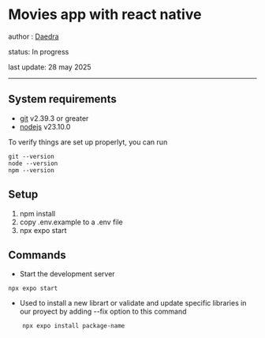 # Movies app with react native

author : [Daedra](https://x.com/daedra_mex)

status: In progress

last update: 28 may 2025

---

## System requirements

- [git](https://git-scm.com/) v2.39.3 or greater
- [nodejs](https://nodejs.org/en) v23.10.0

To verify things are set up properlyt, you can run

```shell
git --version
node --version
npm --version
```

## Setup

1. npm install
2. copy .env.example to a .env file
3. npx expo start

## Commands

- Start the development server

```shell
npx expo start
```

- Used to install a new librart or validate and update
  specific libraries in our proyect by adding --fix option to this command

```shell
    npx expo install package-name
```

